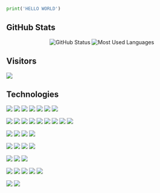 ```python
print('HELLO WORLD')
```
## GitHub Stats
<p align="center">
<img src="https://github-readme-stats.vercel.app/api?username=david-villamil&show_icons=true&theme=dark&include_all_commits=true&count_private=true&show_icons=true" alt="GitHub Status"/>
<img src = "https://github-readme-stats.vercel.app/api/top-langs/?username=david-villamil&show_icons=true&theme=dark&layout=compact&count_private=true&show_icons=true" alt="Most Used Languages">
</p>

## Visitors
<img src="https://profile-counter.glitch.me/david-villamil/count.svg" />

## Technologies
![](https://img.shields.io/badge/Mac-informational?style=flat&logo=apple&color=grey)
![](https://img.shields.io/badge/Windows-informational?style=flat&logo=windows&color=grey)
![](https://img.shields.io/badge/Linux-informational?style=flat&logo=linux&color=grey)
![](https://img.shields.io/badge/Android-informational?style=flat&logo=android&color=grey)
![](https://img.shields.io/badge/iOS-informational?style=flat&logo=ios&color=grey)
![](https://img.shields.io/badge/Ubuntu-informational?style=flat&logo=ubuntu&color=grey)
![](http://img.shields.io/badge/-Docker-3596ed?style=flat-square&logo=docker&color=grey)

![](https://img.shields.io/badge/HTML5-informational?style=flat&logo=html5&color=darkgreen)
![](https://img.shields.io/badge/CSS-informational?style=flat&logo=css3&color=darkgreen)
![](https://img.shields.io/badge/JavaScript-informational?style=flat&logo=javascript&color=darkgreen)
![](https://img.shields.io/badge/Python-informational?style=flat&logo=python&logoColor=white&color=darkgreen)
![](https://img.shields.io/badge/Java-informational?style=flat&logo=java&color=darkgreen)
![](https://img.shields.io/badge/csharp-informational?style=flat&logo=csharp&color=darkgreen)
![](https://img.shields.io/badge/Swift-informational?style=flat&logo=swift&color=darkgreen)
![](http://img.shields.io/badge/-Kotlin-7f52ff?style=flat-square&logo=kotlin&color=darkgreen)
![](http://img.shields.io/badge/Dart-informational?style=flat-square&logo=dart&color=darkgreen)

![](http://img.shields.io/badge/-Spring-6db33f?style=flat-square&logo=spring&color=white)
![](http://img.shields.io/badge/-Springboot-629e3a?style=flat-square&logo=springboot&color=white)
![](http://img.shields.io/badge/Node.js-informational?style=flat-square&logo=node.js&color=white)
![](http://img.shields.io/badge/Express.js-informational?style=flat-square&logo=express&color=white&logoColor=black)

![](https://img.shields.io/badge/Git-informational?style=flat&logo=git&color=black)
![](http://img.shields.io/badge/-Maven-white?style=flat-square&logo=apachemaven&color=black)
![](http://img.shields.io/badge/-Npm-white?style=flat-square&logo=npm&color=black)
![](http://img.shields.io/badge/-Gradle-white?style=flat-square&logo=gradle&color=black)

![](https://img.shields.io/badge/SQL-informational?style=flat&logo=mysql&color=purple&logoColor=white)
![](https://img.shields.io/badge/SQLite-informational?style=flat&logo=sqlite&color=purple&logoColor=white)
![](http://img.shields.io/badge/-MongoDb-white?style=flat-square&logo=mongodb&color=purple)

![](https://img.shields.io/badge/AndroidStudio-informational?style=flat&logo=androidstudio&color=blue)
![](https://img.shields.io/badge/VSCode-informational?style=flat&logo=visualstudiocode&color=blue)
![](https://img.shields.io/badge/Xcode-informational?style=flat&logo=xcode&logoColor=white&color=blue)
![](https://img.shields.io/badge/JetBrains-informational?style=flat&logo=jetbrains&color=blue)
![](http://img.shields.io/badge/-Eclipse-41347e?style=flat-square&logo=eclipse&color=blue)

![](http://img.shields.io/badge/Cura-information?style=flat-square&logo=cura&color=red)
![](http://img.shields.io/badge/Autodesk-information?style=flat-square&logo=fusion&color=red)
